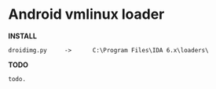 Android vmlinux loader
======================
	
**INSTALL**

	droidimg.py		->		C:\Program Files\IDA 6.x\loaders\

**TODO**

	todo.